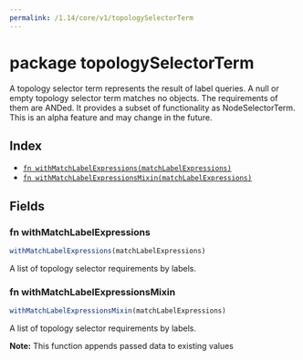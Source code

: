 ```yaml
---
permalink: /1.14/core/v1/topologySelectorTerm
---
```


# package topologySelectorTerm

A topology selector term represents the result of label queries. A null or empty topology selector term matches no objects. The requirements of them are ANDed. It provides a subset of functionality as NodeSelectorTerm. This is an alpha feature and may change in the future.

## Index

* [`fn withMatchLabelExpressions(matchLabelExpressions)`](#fn-withmatchlabelexpressions)
* [`fn withMatchLabelExpressionsMixin(matchLabelExpressions)`](#fn-withmatchlabelexpressionsmixin)

## Fields

### fn withMatchLabelExpressions

```ts
withMatchLabelExpressions(matchLabelExpressions)
```

A list of topology selector requirements by labels.

### fn withMatchLabelExpressionsMixin

```ts
withMatchLabelExpressionsMixin(matchLabelExpressions)
```

A list of topology selector requirements by labels.

**Note:** This function appends passed data to existing values